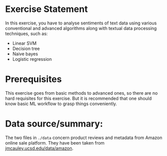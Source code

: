 # Exercise Statement

In this exercise, you have to analyse sentiments of text data using various conventional and advanced algorithms along with textual data processing techniques, such as:

* Linear SVM
* Decision tree
* Naive bayes 
* Logistic regression 

# Prerequisites

This exercise goes from basic methods to advanced ones, so there are no hard requisites for this exercise. But it is recommended that one should know basic ML workflow to grasp things conveniently.

# Data source/summary:
The two files in `./data` concern product reviews and metadata from Amazon online sale platform.
They have been taken from [jmcauley.ucsd.edu/data/amazon](http://jmcauley.ucsd.edu/data/amazon/).
